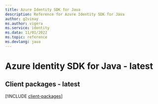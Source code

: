 ```yaml
---
title: Azure Identity SDK for Java
description: Reference for Azure Identity SDK for Java
author: g2vinay
ms.author: vigera
ms.service: identity
ms.data: 11/01/2022
ms.topic: reference
ms.devlang: java
---
```

# Azure Identity SDK for Java - latest

## Client packages - latest
[!INCLUDE [client-packages](identity-client-index.md)]